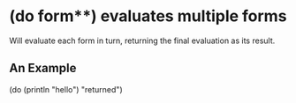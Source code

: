 # (do form**) evaluates multiple forms
Will evaluate each form in turn, returning the final evaluation as its result.

## An Example

  (do
    (println "hello")
    "returned")
